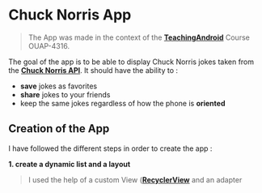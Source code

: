 # Chuck Norris App

> The App was made in the context of the **[TeachingAndroid](https://github.com/NicolasDuponchel/TeachingAndroid)** Course OUAP-4316. 

The goal of the app is to be able to display Chuck Norris jokes taken from the **[Chuck Norris API](https://api.chucknorris.io/)**.
It should have the ability to :
- **save** jokes as favorites
- **share** jokes to your friends 
- keep the same jokes regardless of how the phone is **oriented**
## Creation of the App

I have followed the different steps in order to create the app :

**1. create a dynamic list and a layout**
 > I used the help of a custom View (**[RecyclerView](https://developer.android.com/reference/androidx/recyclerview/widget/RecyclerView)** and an adapter
